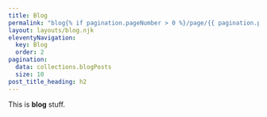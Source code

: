 ```yaml
---
title: Blog
permalink: "blog{% if pagination.pageNumber > 0 %}/page/{{ pagination.pageNumber }}{% endif %}/index.html"
layout: layouts/blog.njk
eleventyNavigation:
  key: Blog
  order: 2
pagination:
  data: collections.blogPosts
  size: 10
post_title_heading: h2
---
```


This is **blog** stuff.
